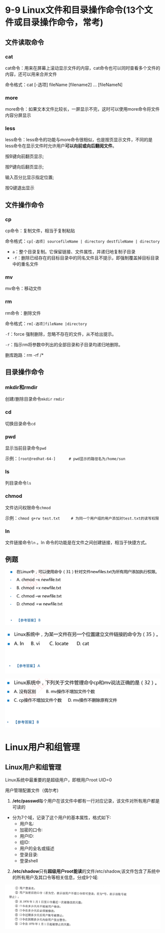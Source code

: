 # 9-9 Linux文件和目录操作命令(13个文件或目录操作命令，常考)

## 文件读取命令

### cat

cat命令：用来在屏幕上滚动显示文件的内容，cat命令也可以同时查看多个文件的内容，还可以用来合并文件

命令格式：cat [-选项] fileName [filename2] ... [fileNameN]

### more

more命令：如果文本文件比较长，一屏显示不完，这时可以使用more命令将文件内容分屏显示

### less

less命令：less命令的功能与more命令很相似，也是按页显示文件，不同的是less命令在显示文件时允许用户**可以向前或向后翻阅文件**。

按B键向前翻页显示;

按P键向后翻页显示;

输入百分比显示指定位置;

按Q键退出显示

## 文件操作命令

### cp

cp命令：复制文件，相当于复制粘贴

命令格式：`cp[-选项] sourcefileName | directory destfileName | directory`

- `a`：整个目录复制。它保留链接、文件属性，并递归地复制子目录
- `-f`：删除已经存在的目标目录中的同名文件且不提示，即强制覆盖掉目标目录中的重名文件

### mv

mv命令：移动文件

### rm

rm命令：删除文件

命令格式：`rm[-选项]fileName |directory`

`-f`：force 强制删除，忽略不存在的文件，从不给出提示。

`-r`：指示rm将参数中列出的全部目录和子目录均递归地删除。

删库跑路：rm -rf /*

## 目录操作命令

### mkdir和rmdir

创建/删除目录命令`mkdir` `rmdir`

### cd

切换目录命令`cd`

### pwd

显示当前目录命令`pwd `

示例：`[root@redhat-64-]      # pwd显示的路径名为/home/sun`

### ls

列目录命令`ls`

### chmod

文件访问权限命令`chmod `

示例：`chmod g+rw test.txt     # 为同一个用户组的用户添加对test.txt的读写权限`

### ln

文件链接命令`ln` 。ln 命令的功能是在文件之间创建链接，相当于快捷方式。

## 例题

![image-20230311153753392](./assets/image-20230311153753392.png)

![image-20230311153802939](./assets/image-20230311153802939.png)

![image-20230311153821799](./assets/image-20230311153821799.png)

# Linux用户和组管理

## Linux用户和组管理

Linux系统中最重要的是超级用户，即根用户root UID=0

用户管理配置文件（偶尔考)

1. **/etc/passwd**每个用户在该文件中都有一行对应记录，该文件对所有用户都是可读的

- 分为7个域，记录了这个用户的基本属性，格式如下∶
  - 用户名∶
  - 加密的口令∶
  - 用户ID:
  - 组ID:
  - 用户的全名或描述
  - 登录目录:
  - 登录shell

2. **/etc/shadow**只有**超级用户root能读**的文件/etc/shadow,该文件包含了系统中的所有用户及其口令等相关信息，分成9个域:

![image-20230311154327377](./assets/image-20230311154327377.png)
